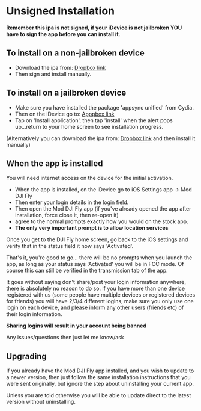# Unsigned Installation

**Remember this ipa is not signed, if your iDevice is not jailbroken YOU have to sign the app before you can install it.**

## To install on a non-jailbroken device

* Download the ipa from: [Dropbox link](http://moddjifly.ddns.net)
* Then sign and install manually.

## To install on a jailbroken device

* Make sure you have installed the package 'appsync unified' from Cydia.
* Then on the iDevice go to: [Apppbox link](http://flyunsigned.ddns.net)
* Tap on 'Install application', then tap 'install' when the alert pops up...return 	to your home screen to see installation progress.

(Alternatively you can download the ipa from: [Dropbox link](http://moddjifly.ddns.net) and then install it manually)


## When the app is installed

You will need internet access on the device for the initial activation.

* When the app is installed, on the iDevice go to iOS Settings app -> Mod DJI Fly
* Then enter your login details in the login field.
* Then open the Mod DJI Fly app (if you've already opened the app after installation, force close it, then re-open it)
* agree to the normal prompts exactly how you would on the stock app.
* **The only very important prompt is to allow location services**

Once you get to the DJI Fly home screen, go back to the iOS settings and verify that in the status field it now says 'Activated'.

That's it, you're good to go... there will be no prompts when you launch the app, as long as your status says 'Activated' you will be in FCC mode. Of course this can still be verified in the transmission tab of the app.

It goes without saying don't share/post your login information anywhere, there is absolutely no reason to do so.
If you have more than one device registered with us (some people have multiple devices or registered devices for friends) you will have 2/3/4 different logins, make sure you only use one login on each device, and please inform any other users (friends etc) of their login information.

**Sharing logins will result in your account being banned**

Any issues/questions then just let me know/ask


## Upgrading

If you already have the Mod DJI Fly app installed, and you wish to update to a newer version, then just follow the same installation instructions that you were sent originally, but ignore the step about uninstalling your current app.

Unless you are told otherwise you will be able to update direct to the latest version without uninstalling.
